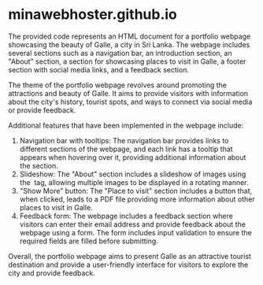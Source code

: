 # minawebhoster.github.io
The provided code represents an HTML document for a portfolio webpage showcasing the beauty of Galle, a city in Sri Lanka. The webpage includes several sections such as a navigation bar, an introduction section, an "About" section, a section for showcasing places to visit in Galle, a footer section with social media links, and a feedback section.

The theme of the portfolio webpage revolves around promoting the attractions and beauty of Galle. It aims to provide visitors with information about the city's history, tourist spots, and ways to connect via social media or provide feedback.

Additional features that have been implemented in the webpage include:
1. Navigation bar with tooltips: The navigation bar provides links to different sections of the webpage, and each link has a tooltip that appears when hovering over it, providing additional information about the section.
2. Slideshow: The "About" section includes a slideshow of images using the <img> tag, allowing multiple images to be displayed in a rotating manner.
3. "Show More" button: The "Place to visit" section includes a button that, when clicked, leads to a PDF file providing more information about other places to visit in Galle.
4. Feedback form: The webpage includes a feedback section where visitors can enter their email address and provide feedback about the webpage using a form. The form includes input validation to ensure the required fields are filled before submitting.

Overall, the portfolio webpage aims to present Galle as an attractive tourist destination and provide a user-friendly interface for visitors to explore the city and provide feedback.
